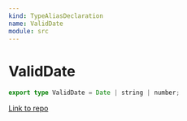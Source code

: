 ```yaml
---
kind: TypeAliasDeclaration
name: ValidDate
module: src
---
```


# ValidDate

```ts
export type ValidDate = Date | string | number;
```

[Link to repo](https://github.com/ngneat/transloco/blob/master/projects/ngneat/transloco-locale/src/lib/transloco-locale.types.ts#L133-L133)
